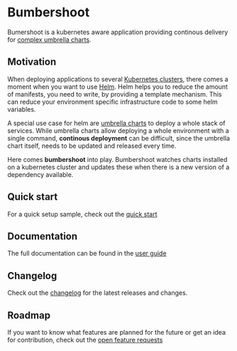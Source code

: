 # Bumbershoot

Bumershoot is a kubernetes aware application providing continous delivery for [complex umbrella charts](https://github.com/kubernetes/helm/blob/master/docs/charts_tips_and_tricks.md#complex-charts-with-many-dependencies).

## Motivation

When deploying applications to several [Kubernetes clusters](https://kubernetes.io), there comes a moment when you want to use 
[Helm](https://helm.sh). 
Helm helps you to reduce the amount of manifests, you need to write, by providing a template mechanism.
This can reduce your environment specific infrastructure code to some helm variables. 

A special use case for helm are [umbrella charts](https://github.com/kubernetes/helm/blob/master/docs/charts_tips_and_tricks.md#complex-charts-with-many-dependencies) to deploy a whole stack of services. 
While umbrella charts allow deploying a whole environment with a single command, **continous deployment** can be difficult, since the umbrella chart itself, needs to be updated and released every time.

Here comes **bumbershoot** into play. 
Bumbershoot watches charts installed on a kubernetes cluster and updates these when there is a new version of a dependency available.

## Quick start

For a quick setup sample, check out the [quick start](docs/quickstart.md)

## Documentation

The full documentation can be found in the [user guide](docs/user-guide.md)

## Changelog 

Check out the [changelog](CHANGELOG.md) for the latest releases and changes.

## Roadmap

If you want to know what features are planned for the future or get an idea for contribution, check out the [open feature requests](/deviceinsight/bumbershoot/issues?q=is%3Aissue+is%3Aopen+label%3Aenhancement)
